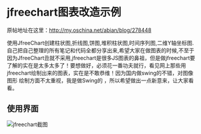 jfreechart图表改造示例
==========

原帖地址在这里：http://my.oschina.net/abian/blog/278448     

使用JfreeChart创建柱状图,折线图,饼图,堆积柱状图,时间序列图,二维Y轴坐标图.自己把自己整理的所有笔记和代码全都分享出来,希望大家在做图表的时候,不至于因为JfreeChart丑就不采用,jfreechart是很多JS图表的鼻祖，但是做jfreechart要了解的实在是太多太多了！要想做好，必须花一番功夫就行，看见网上那些用jfreechart绘制出来的图表，实在是不敢恭维！因为国内做swing的不错，对图像 图形 绘制方面不太重视，我是做Swing的 ，所以希望做出一点新意来，让大家看看。   

## 使用界面

![jfreechart截图](https://lh3.googleusercontent.com/-ADzQy83FGv0/VBl7UWlv_II/AAAAAAAAAvQ/fQ9xryT1FJ4/w954-h596-no/Screen%2BShot%2B2014-09-17%2Bat%2B7.52.30%2BPM.png)


